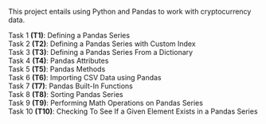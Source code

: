 This project entails using Python and Pandas to work with cryptocurrency data. 

Task 1 <b>(T1)</b>: Defining a Pandas Series <br/>
Task 2 <b>(T2)</b>: Defining a Pandas Series with Custom Index <br/>
Task 3 <b>(T3)</b>: Defining a Pandas Series From a Dictionary <br/>
Task 4 <b>(T4)</b>: Pandas Attributes <br/>
Task 5 <b>(T5)</b>: Pandas Methods <br/>
Task 6 <b>(T6)</b>: Importing CSV Data using Pandas <br/>
Task 7 <b>(T7)</b>: Pandas Built-In Functions <br/>
Task 8 <b>(T8)</b>: Sorting Pandas Series <br/>
Task 9 <b>(T9)</b>: Performing Math Operations on Pandas Series <br/>
Task 10 <b>(T10)</b>: Checking To See If a Given Element Exists in a Pandas Series <br/>
